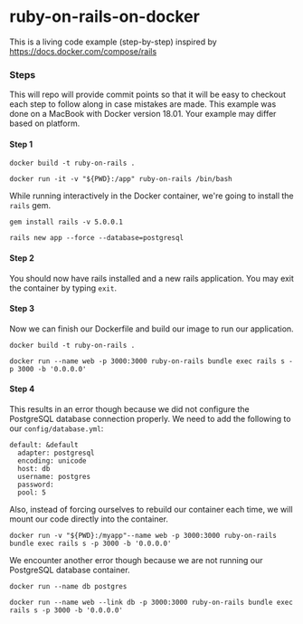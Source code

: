 # ruby-on-rails-on-docker

This is a living code example (step-by-step) inspired by
https://docs.docker.com/compose/rails

### Steps

This will repo will provide commit points so that it will be
easy to checkout each step to follow along in case mistakes
are made. This example was done on a MacBook with Docker
version 18.01. Your example may differ based on platform.

#### Step 1

    docker build -t ruby-on-rails .

    docker run -it -v "${PWD}:/app" ruby-on-rails /bin/bash

While running interactively in the Docker container, we're going to install the
`rails` gem.

    gem install rails -v 5.0.0.1

    rails new app --force --database=postgresql

#### Step 2

You should now have rails installed and a new rails
application. You may exit the container by typing `exit`.

#### Step 3

Now we can finish our Dockerfile and build our image to run
our application.

    docker build -t ruby-on-rails .

    docker run --name web -p 3000:3000 ruby-on-rails bundle exec rails s -p 3000 -b '0.0.0.0'

#### Step 4

This results in an error though because we did not configure
the PostgreSQL database connection properly. We need to add
the following to our `config/database.yml`:

    default: &default
      adapter: postgresql
      encoding: unicode
      host: db
      username: postgres
      password:
      pool: 5

Also, instead of forcing ourselves to rebuild our container
each time, we will mount our code directly into the container.

    docker run -v "${PWD}:/myapp"--name web -p 3000:3000 ruby-on-rails bundle exec rails s -p 3000 -b '0.0.0.0'

We encounter another error though because we are not running
our PostgreSQL database container.

    docker run --name db postgres

    docker run --name web --link db -p 3000:3000 ruby-on-rails bundle exec rails s -p 3000 -b '0.0.0.0'
